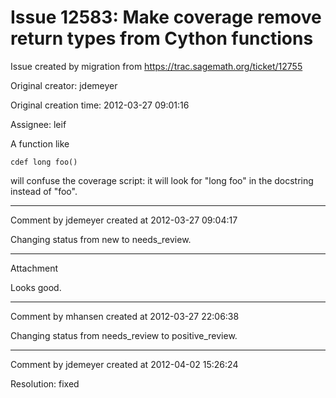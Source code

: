 # Issue 12583: Make coverage remove return types from Cython functions

Issue created by migration from https://trac.sagemath.org/ticket/12755

Original creator: jdemeyer

Original creation time: 2012-03-27 09:01:16

Assignee: leif

A function like

```
cdef long foo()
```

will confuse the coverage script: it will look for "long foo" in the docstring instead of "foo".


---

Comment by jdemeyer created at 2012-03-27 09:04:17

Changing status from new to needs_review.


---

Attachment

Looks good.


---

Comment by mhansen created at 2012-03-27 22:06:38

Changing status from needs_review to positive_review.


---

Comment by jdemeyer created at 2012-04-02 15:26:24

Resolution: fixed
